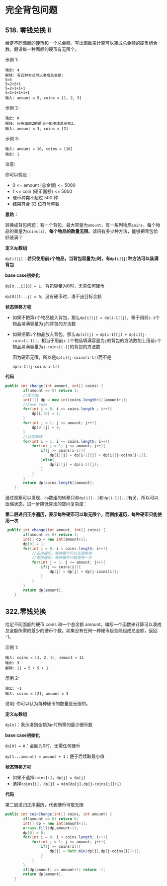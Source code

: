 # 完全背包问题

## 518. 零钱兑换 II

给定不同面额的硬币和一个总金额。写出函数来计算可以凑成总金额的硬币组合数。假设每一种面额的硬币有无限个。 

示例 1:

```输入: amount = 5, coins = [1, 2, 5]
输出: 4
解释: 有四种方式可以凑成总金额:
5=5
5=2+2+1
5=2+1+1+1
5=1+1+1+1+1
输入: amount = 5, coins = [1, 2, 5]
```

示例 2:

```输入: amount = 3, coins = [2]
输出: 0
解释: 只用面额2的硬币不能凑成总金额3。
输入: amount = 3, coins = [2]
```

示例 3:

```
输入: amount = 10, coins = [10] 
输出: 1
```


注意:

你可以假设：

* 0 <= amount (总金额) <= 5000
* 1 <= coin (硬币面额) <= 5000
* 硬币种类不超过 500 种
* 结果符合 32 位符号整数

**思路：**

转换成背包问题：有一个背包，最大容量为`amount`，有一系列物品`coins`，每个物品的重量为`coins[i]`，**每个物品的数量无限**。请问有多少种方法，能够把背包恰好装满？

**定义`dp`数组**

`dp[i][j]`：**若只使用前`i`个物品，当背包容量为`j`时，有`dp[i][j]`种方法可以装满背包**

**base case初始化**

`dp[0...i][0] = 1`，背包容量为0时，无需任何硬币

`dp[0][1...j] = 0`，没有硬币时，凑不出目标金额

**状态转移方程**

* 如果不把第`i`个物品放入背包，那么`dp[i][j] = dp[i-1][j]`，等于用前`i-1`个物品填满容量为`j`的背包的方法数

* 如果把第`i`个物品放入背包，那么`dp[i][j] = dp[i-1][j] + dp[i][j-coins[i-1]]`，相当于用前`i-1`个物品填满容量为`j`的背包的方法数加上用前`i`个物品填满容量为`j-coins[i-1]`的背包的方法数

  因为硬币无限，所以是`dp[i][j-coins[i-1]]`而不是

  `dp[i-1][j-coins[i-1]]`

**代码**

```java
public int change(int amount, int[] coins) {
        if(amount == 0) return 1;
        //定义dp
        int[][] dp = new int[coins.length+1][amount+1];
        //base case
        for(int i = 0; i <= coins.length ; i++){
            dp[i][0] = 1;
        }
        for(int j = 1; j <= amount; j++){
            dp[0][j] = 0;
        }
        //状态转移
        for(int i = 1; i <= coins.length; i++){
            for(int j = 1; j <= amount; j++){
                if(j >= coins[i-1]){
                    dp[i][j] = dp[i-1][j] + dp[i][j-coins[i-1]];
                }else{
                    dp[i][j] = dp[i-1][j];
                }
            }
        }
        return dp[coins.length][amount];
    }
```

通过观察可以发现，`dp`数组的转移只和`dp[i][..]`和`dp[i-1][..]`有关，所以可以压缩状态，进一步降低算法的空间复杂度：

**第二层递归正序遍历，表示每种硬币可以取无限个，而倒序遍历，每种硬币只能使用一次**

```java
 public int change(int amount, int[] coins) {
        if(amount == 0) return 1;
        int[] dp = new int[amount+1];
        dp[0] = 1;
        for(int i = 0; i < coins.length; i++){
            //正序遍历，每种硬币可以无限使用
            //倒序遍历，每种硬币只能使用一次
            for(int j = 1; j <= amount; j++){
                if(j >= coins[i]){
                    dp[j] = dp[j] + dp[j-coins[i]];
                }
            }
        }
        return dp[amount];
    }
```

## 322.零钱兑换

给定不同面额的硬币 coins 和一个总金额 amount。编写一个函数来计算可以凑成总金额所需的最少的硬币个数。如果没有任何一种硬币组合能组成总金额，返回 -1。

 示例 1:

```
输入: coins = [1, 2, 5], amount = 11
输出: 3 
解释: 11 = 5 + 5 + 1
```

示例 2:

```
输出: -1
输入: coins = [2], amount = 3
```

说明:
你可以认为每种硬币的数量是无限的。

**定义`dp`数组**

`dp[n]`：表示凑到金额为`n`时所需的最少硬币数

**base case初始化**

`dp[0] = 0`：金额为0时，无需任何硬币

`dp[1...amount] = amount + 1`：便于后续取最小值

**状态转移方程**

* 如果不选择`coins[i]`，`dp[j] = dp[j]`
* 选择`coins[i]`，`dp[j] = min{dp[j],dp[j-coins[i]]+1}`

**代码**

第二层递归正序遍历，代表硬币可取无限

```java
public int coinChange(int[] coins, int amount) {
        if(amount == 0) return 0;
        int[] dp = new int[amount+1];
        Arrays.fill(dp,amount+1);
        dp[0] = 0;
        for(int i = 0; i < coins.length; i++){
            for(int j = 1; j <= amount; j++){
                if(j >= coins[i]){
                    dp[j] = Math.min(dp[j],dp[j-coins[i]]+1);
                }
            }
        }
        if(dp[amount] == amount+1) return -1;
        return dp[amount];
    }
```





